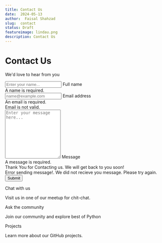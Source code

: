 ```yaml
---
title: Contact Us
date:  2024-05-13
author:  Faisal Shahzad
slug:  contact
status: Draft
featureimage: lindau.png
description: Contact Us
---
```

<!-- Contact form-->
<div class="text-left mb-5">
    <h1 class="fw-bolder">Contact Us</h1>
    <p class="lead fw-normal text-muted mb-0">We'd love to hear from you</p>
</div>
<div class="row">
    <div class="col-lg-6">
        <form name="contact" method="POST" data-netlify="true">
            <!-- Name input-->
            <div class="form-floating mb-3">
                <input class="form-control" id="name" name="name" type="text" placeholder="Enter your name..."
                    data-sb-validations="required" />
                <label for="name">Full name</label>
                <div class="invalid-feedback" data-sb-feedback="name:required">A name is required.
                </div>
            </div>
            <!-- Email address input-->
            <div class="form-floating mb-3">
                <input class="form-control" id="email" name="email" type="email" placeholder="name@example.com"
                    data-sb-validations="required,email" />
                <label for="email">Email address</label>
                <div class="invalid-feedback" data-sb-feedback="email:required">An email is
                    required.</div>
                <div class="invalid-feedback" data-sb-feedback="email:email">Email is not valid.
                </div>
            </div>
            <!-- Message input-->
            <div class="form-floating mb-3">
                <textarea class="form-control" id="message" name="message" type="text"
                    placeholder="Enter your message here..." style="height: 10rem"
                    data-sb-validations="required"></textarea>
                <label for="message">Message</label>
                <div class="invalid-feedback" data-sb-feedback="message:required">A message is
                    required.
                </div>
            </div>
            <!-- Submit success message-->
            <div class="d-none" id="submitSuccessMessage">
                <div class="text-center mb-3">
                    <div class="fw-bolder">Thank You for Contacting us. We will get back to you soon!</div>
                </div>
            </div>
            <!-- Submit error message-->
            <div class="d-none" id="submitErrorMessage">
                <div class="text-center text-danger mb-3">Error sending message!. We did not recieve you message. Please try again.</div>
            </div>
            <!-- Submit Button-->
            <div class="d-grid"><button class="btn btn-primary btn-lg mb-5" id="submitButton"
                    type="submit">Submit</button>
            </div>
        </form>
    </div>
    <div class="col-lg-2">
    </div>
    <div class="col-lg-4">
        <!-- Contact cards-->
        <div class="gx-5">
            <div class="col">
                <div class="feature bg-primary bg-gradient text-white rounded-3 mb-3"><i class="bi bi-chat-dots"></i>
                </div>
                <div class="h5 mb-2">Chat with us</div>
                <p class="text-muted mb-4">Visit us in one of our meetup for chit-chat.</p>
            </div>
            <div class="col">
                <div class="feature bg-primary bg-gradient text-white rounded-3 mb-3"><i class="bi bi-people"></i></div>
                <div class="h5">Ask the community</div>
                <p class="text-muted mb-4">Join our community and explore best of Python</p>
            </div>
            <div class="col">
                <div class="feature bg-primary bg-gradient text-white rounded-3 mb-3"><i class="bi bi-question-circle"></i>
                </div>
                <div class="h5">Projects</div>
                <p class="text-muted mb-4">Learn more about our GitHub projects.
                </p>
            </div>
        </div>
    </div>
</div>